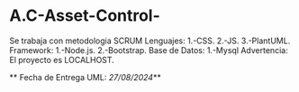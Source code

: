 # A.C-Asset-Control-
Se trabaja con metodologia SCRUM
Lenguajes:
    1.-CSS.
    2.-JS.
    3.-PlantUML.
    Framework:
        1.-Node.js.
        2.-Bootstrap.
Base de Datos:
    1.-Mysql
Advertencia: El proyecto es LOCALHOST.


** Fecha de Entrega UML: _27/08/2024_** 

